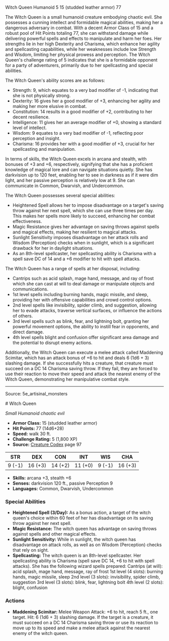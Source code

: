 <MonsterName/>Witch Queen</MonsterName>
<CreatureType/>Humanoid</CreatureType>
<CR/>5</CR>
<AC/>15 (studded leather armor)</AC>
<HP/>77</HP>
<summary>The Witch Queen is a small humanoid creature embodying chaotic evil. She possesses a cunning intellect and formidable magical abilities, making her a dangerous adversary in combat. With a decent Armor Class of 15 and a robust pool of Hit Points totaling 77, she can withstand damage while delivering powerful spells and effects to manipulate and harm her foes. Her strengths lie in her high Dexterity and Charisma, which enhance her agility and spellcasting capabilities, while her weaknesses include low Strength and Wisdom, limiting her physical prowess and perception. The Witch Queen's challenge rating of 5 indicates that she is a formidable opponent for a party of adventurers, primarily due to her spellcasting and special abilities.</summary>

<detail>

The Witch Queen's ability scores are as follows: 
- Strength: 9, which equates to a very bad modifier of -1, indicating that she is not physically strong.
- Dexterity: 16 gives her a good modifier of +3, enhancing her agility and making her more elusive in combat.
- Constitution: 14 results in a good modifier of +2, contributing to her decent resilience.
- Intelligence: 11 gives her an average modifier of +0, showing a standard level of intellect.
- Wisdom: 9 equates to a very bad modifier of -1, reflecting poor perception and insight.
- Charisma: 16 provides her with a good modifier of +3, crucial for her spellcasting and manipulation.

In terms of skills, the Witch Queen excels in arcana and stealth, with bonuses of +3 and +6, respectively, signifying that she has a proficient knowledge of magical lore and can navigate situations quietly. She has darkvision up to 120 feet, enabling her to see in darkness as if it were dim light, and her passive perception is relatively low at 9. She can communicate in Common, Dwarvish, and Undercommon.

The Witch Queen possesses several special abilities:
- Heightened Spell allows her to impose disadvantage on a target's saving throw against her next spell, which she can use three times per day. This makes her spells more likely to succeed, enhancing her combat effectiveness.
- Magic Resistance gives her advantage on saving throws against spells and magical effects, making her resilient to magical attacks.
- Sunlight Sensitivity imposes disadvantage on her attack rolls and Wisdom (Perception) checks when in sunlight, which is a significant drawback for her in daylight situations.
- As an 8th-level spellcaster, her spellcasting ability is Charisma with a spell save DC of 14 and a +6 modifier to hit with spell attacks. 

The Witch Queen has a range of spells at her disposal, including:
- Cantrips such as acid splash, mage hand, message, and ray of frost which she can cast at will to deal damage or manipulate objects and communications.
- 1st level spells including burning hands, magic missile, and sleep, providing her with offensive capabilities and crowd control options.
- 2nd level spells like invisibility, spider climb, and suggestion, allowing her to evade attacks, traverse vertical surfaces, or influence the actions of others.
- 3rd level spells such as blink, fear, and lightning bolt, granting her powerful movement options, the ability to instill fear in opponents, and direct damage.
- 4th level spells blight and confusion offer significant area damage and the potential to disrupt enemy actions.

Additionally, the Witch Queen can execute a melee attack called Maddening Scimitar, which has an attack bonus of +6 to hit and deals 6 (1d6 + 3) slashing damage. If she successfully hits a creature, that creature must succeed on a DC 14 Charisma saving throw. If they fail, they are forced to use their reaction to move their speed and attack the nearest enemy of the Witch Queen, demonstrating her manipulative combat style.</detail>



---

Source: 5e_artisinal_monsters

<statblock>
# Witch Queen

*Small* *Humanoid* *chaotic evil*

- **Armor Class:** 15 (studded leather armor)
- **Hit Points:** 77 (14d6+28)
- **Speed:** walk 30 ft.
- **Challenge Rating:** 5 (1,800 XP)
- **Source:** [Creature Codex](https://koboldpress.com/kpstore/product/creature-codex-for-5th-edition-dnd) page 97

| STR | DEX | CON | INT | WIS | CHA |
| --- | --- | --- | --- | --- | --- |
| 9 (-1) | 16 (+3) | 14 (+2) | 11 (+0) | 9 (-1) | 16 (+3) |

- **Skills:** arcana +3, stealth +6
- **Senses:** darkvision 120 ft., passive Perception 9
- **Languages:** Common, Dwarvish, Undercommon

### Special Abilities

- **Heightened Spell (3/Day):** As a bonus action, a target of the witch queen's choice within 60 feet of her has disadvantage on its saving throw against her next spell.
- **Magic Resistance:** The witch queen has advantage on saving throws against spells and other magical effects.
- **Sunlight Sensitivity:** While in sunlight, the witch queen has disadvantage on attack rolls, as well as on Wisdom (Perception) checks that rely on sight.
- **Spellcasting:** The witch queen is an 8th-level spellcaster. Her spellcasting ability is Charisma (spell save DC 14, +6 to hit with spell attacks). She has the following wizard spells prepared: 
Cantrips (at will): acid splash, mage hand, message, ray of frost
1st level (4 slots): burning hands, magic missile, sleep
2nd level (3 slots): invisibility, spider climb, suggestion
3rd level (3 slots): blink, fear, lightning bolt
4th level (2 slots): blight, confusion

### Actions

- **Maddening Scimitar:** Melee Weapon Attack: +6 to hit, reach 5 ft., one target. Hit: 6 (1d6 + 3) slashing damage. If the target is a creature, it must succeed on a DC 14 Charisma saving throw or use its reaction to move up to its speed and make a melee attack against the nearest enemy of the witch queen.


</statblock>


